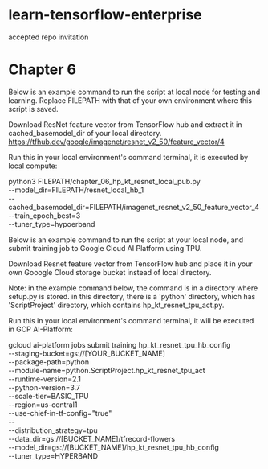 # learn-tensorflow-enterprise

accepted repo invitation

# Chapter 6

Below is an example command to run the script at local node for testing and learning.
Replace FILEPATH with that of your own environment where this script is saved.
  
Download ResNet feature vector from TensorFlow hub and extract it in cached_basemodel_dir of your local directory.
https://tfhub.dev/google/imagenet/resnet_v2_50/feature_vector/4

Run this in your local environment's command terminal, it is executed by local compute:

python3 FILEPATH/chapter_06_hp_kt_resnet_local_pub.py \
--model_dir=FILEPATH/resnet_local_hb_1  \
--cached_basemodel_dir=FILEPATH/imagenet_resnet_v2_50_feature_vector_4 \
--train_epoch_best=3 \
--tuner_type=hypoerband

Below is an example command to run the script at your local node, and submit training job to Google Cloud AI Platform using TPU.

Download Resnet feature vector from TensorFlow hub and place it in your own Gooogle Cloud storage bucket instead of local directory.

Note: in the example command below, the command is in a directory where setup.py is stored. in this directory, there is a 'python' directory, which has 'ScriptProject' directory, which contains hp_kt_resnet_tpu_act.py.

Run this in your local environment's command terminal, it will be executed in GCP AI-Platform:

gcloud ai-platform jobs submit training hp_kt_resnet_tpu_hb_config \
--staging-bucket=gs://[YOUR_BUCKET_NAME] \
--package-path=python \
--module-name=python.ScriptProject.hp_kt_resnet_tpu_act \
--runtime-version=2.1 \
--python-version=3.7 \
--scale-tier=BASIC_TPU \
--region=us-central1 \
--use-chief-in-tf-config="true" \
-- \
--distribution_strategy=tpu \
--data_dir=gs://[BUCKET_NAME]/tfrecord-flowers \
--model_dir=gs://[BUCKET_NAME]/hp_kt_resnet_tpu_hb_config \
--tuner_type=HYPERBAND
